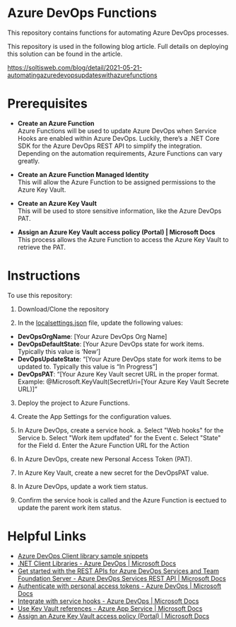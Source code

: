 # Azure DevOps Functions
This repository contains functions for automating Azure DevOps processes.

This repository is used in the following blog article. Full details on deploying this solution can be found in the article.

https://soltisweb.com/blog/detail/2021-05-21-automatingazuredevopsupdateswithazurefunctions

# Prerequisites
* **Create an Azure Function**  
Azure Functions will be used to update Azure DevOps when Service Hooks are enabled within Azure DevOps. Luckily, there’s a .NET Core SDK for the Azure DevOps REST API to simplify the integration. Depending on the automation requirements, Azure Functions can vary greatly.

* **Create an Azure Function Managed Identity**  
This will allow the Azure Function to be assigned permissions to the Azure Key Vault.

* **Create an Azure Key Vault**  
This will be used to store sensitive information, like the Azure DevOps PAT.

* **Assign an Azure Key Vault access policy (Portal) | Microsoft Docs**  
This process allows the Azure Function to access the Azure Key Vault to retrieve the PAT.


# Instructions
To use this repository:

1. Download/Clone the repository

2. In the [localsettings.json](https://github.com/BryanSoltis/AzureDevOpsFunctions/blob/master/local.settings.json) file, update the following values:

* **DevOpsOrgName**: [Your Azure DevOps Org Name]
* **DevOpsDefaultState**: [Your Azure DevOps state for work items. Typically this value is ‘New’]
* **DevOpsUpdateState**: “[Your Azure DevOps state for work items to be updated to. Typically this value is “In Progress”]
* **DevOpsPAT**: “[Your Azure Key Vault secret URL in the proper format. Example: @Microsoft.KeyVault(SecretUri=[Your Azure Key Vault Secrete URL)]”

3. Deploy the project to Azure Functions.

4. Create the App Settings for the configuration values.

5. In Azure DevOps, create a service hook.
    a. Select "Web hooks" for the Service
    b. Select "Work item updfated" for the Event
    c. Select "State" for the Field
    d. Enter the Azure Function URL for the Action

6. In Azure DevOps, create new Personal Access Token (PAT).

7. In Azure Key Vault, create a new secret for the DevOpsPAT value.

8. In Azure DevOps, update a work tiem status.

9. Confirm the service hook is called and the Azure Function is eectued to update the parent work item status.

# Helpful Links

* [Azure DevOps Client library sample snippets](https://github.com/microsoft/azure-devops-dotnet-samples/tree/main/ClientLibrary/Samples)
* [.NET Client Libraries - Azure DevOps | Microsoft Docs](https://docs.microsoft.com/en-us/azure/devops/integrate/concepts/dotnet-client-libraries?view=azure-devops)
* [Get started with the REST APIs for Azure DevOps Services and Team Foundation Server - Azure DevOps Services REST API | Microsoft Docs](https://docs.microsoft.com/en-us/rest/api/azure/devops/?view=azure-devops-rest-6.1)
* [Authenticate with personal access tokens - Azure DevOps | Microsoft Docs](https://docs.microsoft.com/en-us/azure/devops/organizations/accounts/use-personal-access-tokens-to-authenticate?view=azure-devops&tabs=preview-page)
* [Integrate with service hooks - Azure DevOps | Microsoft Docs](https://docs.microsoft.com/en-us/azure/devops/service-hooks/overview?view=azure-devops)
* [Use Key Vault references - Azure App Service | Microsoft Docs](https://docs.microsoft.com/en-us/azure/app-service/app-service-key-vault-references)
* [Assign an Azure Key Vault access policy (Portal) | Microsoft Docs](https://docs.microsoft.com/en-us/azure/key-vault/general/assign-access-policy-portal)
